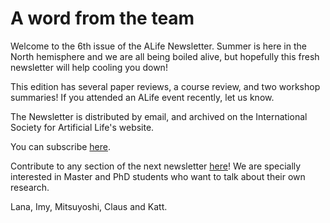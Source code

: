 # A word from the team

Welcome to the 6th issue of the ALife Newsletter. Summer is here in the North hemisphere and we are all being boiled alive, but hopefully this fresh newsletter will help cooling you down!

This edition has several paper reviews, a course review, and two workshop summaries! If you attended an ALife event recently, let us know.

The Newsletter is distributed by email, and archived on the International Society for Artificial Life's website.

You can subscribe [here](https://forms.gle/QpQ68xhvSMt4wiv89).

Contribute to any section of the next newsletter [here](https://forms.gle/jv7FdtdbWVTaTFGd9)! We are specially interested in Master and PhD students who want to talk about their own research.

Lana, Imy, Mitsuyoshi, Claus and Katt.
